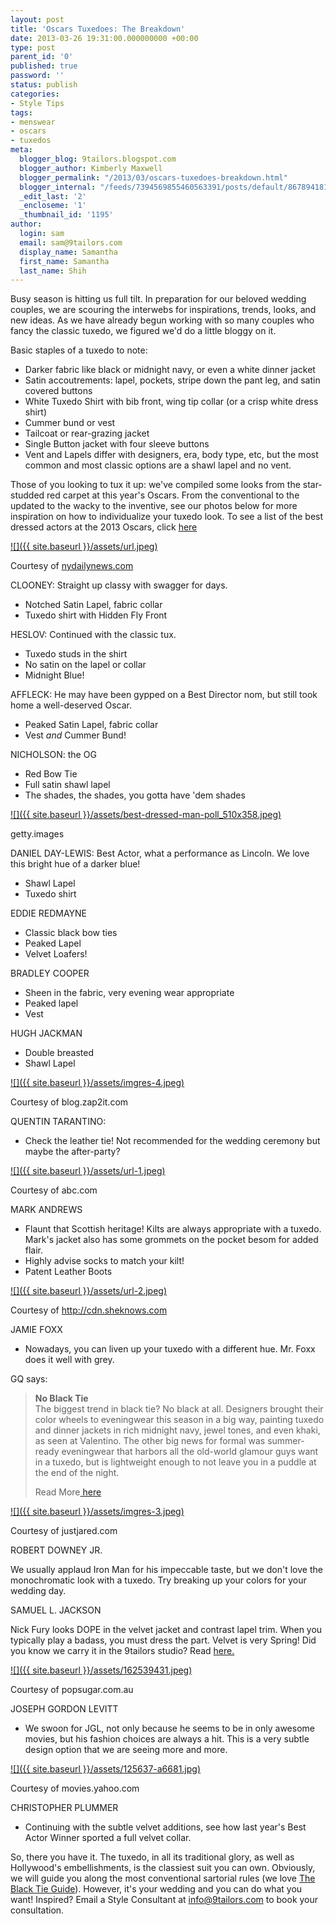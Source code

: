 ```yaml
---
layout: post
title: 'Oscars Tuxedoes: The Breakdown'
date: 2013-03-26 19:31:00.000000000 +00:00
type: post
parent_id: '0'
published: true
password: ''
status: publish
categories:
- Style Tips
tags:
- menswear
- oscars
- tuxedos
meta:
  blogger_blog: 9tailors.blogspot.com
  blogger_author: Kimberly Maxwell
  blogger_permalink: "/2013/03/oscars-tuxedoes-breakdown.html"
  blogger_internal: "/feeds/7394569855460563391/posts/default/8678941811509285316"
  _edit_last: '2'
  _encloseme: '1'
  _thumbnail_id: '1195'
author:
  login: sam
  email: sam@9tailors.com
  display_name: Samantha
  first_name: Samantha
  last_name: Shih
---
```

Busy season is hitting us full tilt. In preparation for our beloved wedding couples, we are scouring the interwebs for inspirations, trends, looks, and new ideas. As we have already begun working with so many couples who fancy the classic tuxedo, we figured we'd do a little bloggy on it. 

Basic staples of a tuxedo to note:

*   Darker fabric like black or midnight navy, or even a white dinner jacket
*   Satin accoutrements: lapel, pockets, stripe down the pant leg, and satin covered buttons
*   White Tuxedo Shirt with bib front, wing tip collar (or a crisp white dress shirt)
*   Cummer bund or vest
*   Tailcoat or rear-grazing jacket 
*   Single Button jacket with four sleeve buttons
*   Vent and Lapels differ with designers, era, body type, etc, but the most common and most classic options are a shawl lapel and no vent. 

  
Those of you looking to tux it up: we've compiled some looks from the star-studded red carpet at this year's Oscars. From the conventional to the updated to the wacky to the inventive, see our photos below for more inspiration on how to individualize your tuxedo look. To see a list of the best dressed actors at the 2013 Oscars, click [here](http://popstyle.ew.com/2013/02/25/oscars-2013-who-was-best-dressed-actor-poll/)

[![]({{ site.baseurl }}/assets/url.jpeg)](http://4.bp.blogspot.com/-tM0BL77qQM0/USz5ml8xTRI/AAAAAAAACRs/Tv23jxWmZCQ/s1600/url.jpeg)

Courtesy of [nydailynews.com](http://nydailynews.com/)

CLOONEY: Straight up classy with swagger for days. 

*   Notched Satin Lapel, fabric collar 
*   Tuxedo shirt with Hidden Fly Front

HESLOV: Continued with the classic tux.

*   Tuxedo studs in the shirt
*   No satin on the lapel or collar
*   Midnight Blue!

AFFLECK: He may have been gypped on a Best Director nom, but still took home a well-deserved Oscar.

*   Peaked Satin Lapel, fabric collar
*   Vest _and_ Cummer Bund!

NICHOLSON: the OG

*   Red Bow Tie
*   Full satin shawl lapel
*   The shades, the shades, you gotta have 'dem shades

[![]({{ site.baseurl }}/assets/best-dressed-man-poll_510x358.jpeg)](http://3.bp.blogspot.com/-bG--sUc_25M/USz4jo2O2RI/AAAAAAAACQ4/bHY3gH1qhfs/s1600/best-dressed-man-poll_510x358.jpeg)

getty.images

DANIEL DAY-LEWIS: Best Actor, what a performance as Lincoln. We love this bright hue of a darker blue!

*   Shawl Lapel
*   Tuxedo shirt

EDDIE REDMAYNE

*   Classic black bow ties
*   Peaked Lapel
*   Velvet Loafers!

BRADLEY COOPER

*   Sheen in the fabric, very evening wear appropriate
*   Peaked lapel
*   Vest

HUGH JACKMAN

*   Double breasted
*   Shawl Lapel

[![]({{ site.baseurl }}/assets/imgres-4.jpeg)](http://1.bp.blogspot.com/-tKws_vogzII/USz5clXXb6I/AAAAAAAACRk/_fMyWXj6G7E/s1600/imgres-4.jpeg)

Courtesy of blog.zap2it.com

QUENTIN TARANTINO:

*   Check the leather tie! Not recommended for the wedding ceremony but maybe the after-party?

[![]({{ site.baseurl }}/assets/url-1.jpeg)](http://1.bp.blogspot.com/-KxbGYR63OTE/USz5mgB3P2I/AAAAAAAACRw/B33Ez0vY14Y/s1600/url-1.jpeg)

Courtesy of abc.com

MARK ANDREWS

*   Flaunt that Scottish heritage! Kilts are always appropriate with a tuxedo. Mark's jacket also has some grommets on the pocket besom for added flair. 
*   Highly advise socks to match your kilt!
*   Patent Leather Boots

[![]({{ site.baseurl }}/assets/url-2.jpeg)](http://3.bp.blogspot.com/-fTY21YofIl8/USz57veE1bI/AAAAAAAACR8/l8-s5TUrip0/s1600/url-2.jpeg)

Courtesy of http://cdn.sheknows.com

JAMIE FOXX

*   Nowadays, you can liven up your tuxedo with a different hue. Mr. Foxx does it well with grey.

GQ says:

> **No Black Tie**  
> The biggest trend in black tie? No black at all. Designers brought their color wheels to eveningwear this season in a big way, painting tuxedo and dinner jackets in rich midnight navy, jewel tones, and even khaki, as seen at Valentino. The other big news for formal was summer-ready eveningwear that harbors all the old-world glamour guys want in a tuxedo, but is lightweight enough to not leave you in a puddle at the end of the night.
> 
> Read More[ here](http://www.gq.com/style/wear-it-now/201303/jim-moore-spring-2013-trend-report-photos#ixzz2NdgKmfYf)

[![]({{ site.baseurl }}/assets/imgres-3.jpeg)](http://2.bp.blogspot.com/-B7o7W4ADwRU/USz4j61-RaI/AAAAAAAACRM/HdA9znwNIZo/s1600/imgres-3.jpeg)

Courtesy of justjared.com

ROBERT DOWNEY JR.

We usually applaud Iron Man for his impeccable taste, but we don't love the monochromatic look with a tuxedo. Try breaking up your colors for your wedding day.

SAMUEL L. JACKSON

Nick Fury looks DOPE in the velvet jacket and contrast lapel trim. When you typically play a badass, you must dress the part. Velvet is very Spring! Did you know we carry it in the 9tailors studio? Read [here.](http://9tailors.blogspot.com/2013/01/lets-talk-velvet.html) 

[![]({{ site.baseurl }}/assets/162539431.jpeg)](http://4.bp.blogspot.com/-bBM-qtMZGpE/USz4hiz17UI/AAAAAAAACQg/KGYzyp6O_fg/s1600/162539431.jpeg)

Courtesy of popsugar.com.au

JOSEPH GORDON LEVITT

*   We swoon for JGL, not only because he seems to be in only awesome movies, but his fashion choices are always a hit. This is a very subtle design option that we are seeing more and more. 

[![]({{ site.baseurl }}/assets/125637-a6681.jpg)](http://1.bp.blogspot.com/-yrSKY-X6pxo/UUNrIVUXlRI/AAAAAAAACfw/uvlXRQc3mWM/s1600/125637-a6681.jpg)

Courtesy of movies.yahoo.com

CHRISTOPHER PLUMMER

*   Continuing with the subtle velvet additions, see how last year's Best Actor Winner sported a full velvet collar. 

  
So, there you have it. The tuxedo, in all its traditional glory, as well as Hollywood's embellishments, is the classiest suit you can own. Obviously, we will guide you along the most conventional sartorial rules (we love [The Black Tie Guide](http://www.blacktieguide.com/)). However, it's your wedding and you can do what you want! Inspired? Email a Style Consultant at [info@9tailors.com](mailto:info@9tailors.com) to book your consultation.